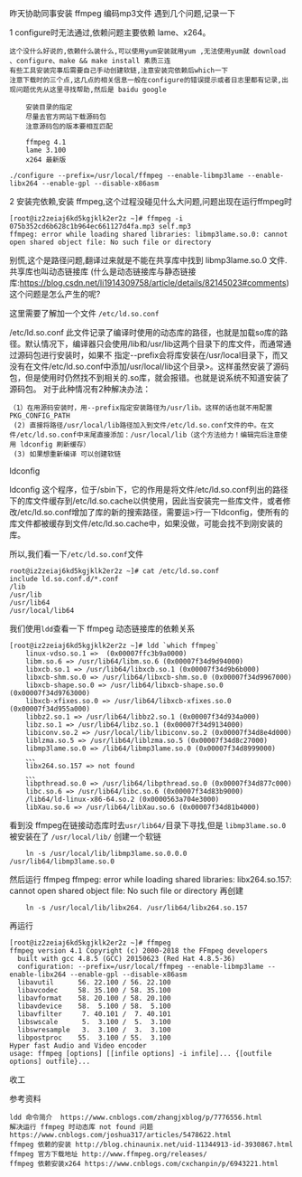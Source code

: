 昨天协助同事安装 ffmpeg 编码mp3文件 遇到几个问题,记录一下

1 configure时无法通过,依赖问题主要依赖 lame、x264。

    这个没什么好说的,依赖什么装什么,可以使用yum安装就用yum ,无法使用yum就 download 、configure、make && make install 素质三连
    有些工具安装完事后需要自己手动创建软链,注意安装完依赖后which一下
    注意下载时的三个点,这几点的相关信息一般在configure的错误提示或者日志里都有记录,出现问题优先从这里寻找帮助,然后是 baidu google
        
        安装目录的指定  
        尽量去官方网站下载源码包
        注意源码包的版本要相互匹配
        
        ffmpeg 4.1
        lame 3.100
        x264 最新版    
    
    ./configure --prefix=/usr/local/ffmpeg --enable-libmp3lame --enable-libx264 --enable-gpl --disable-x86asm
    
                
2 安装完依赖,安装 ffmpeg,这个过程没碰见什么大问题,问题出现在运行ffmpeg时

    [root@iz2zeiaj6kd5kgjklk2er2z ~]# ffmpeg -i 075b352cd6b628c1b964ec661127d4fa.mp3 self.mp3
    ffmpeg: error while loading shared libraries: libmp3lame.so.0: cannot open shared object file: No such file or directory
                 
别慌,这个是路径问题,翻译过来就是不能在共享库中找到 libmp3lame.so.0 文件.共享库也叫动态链接库
(什么是动态链接库与静态链接库:https://blog.csdn.net/li1914309758/article/details/82145023#comments)
这个问题是怎么产生的呢?

这里需要了解加一个文件 `/etc/ld.so.conf`

/etc/ld.so.conf 此文件记录了编译时使用的动态库的路径，也就是加载so库的路径。默认情况下，编译器只会使用/lib和/usr/lib这两个目录下的库文件，而通常通过源码包进行安装时，如果不
指定--prefix会将库安装在/usr/local目录下，而又没有在文件/etc/ld.so.conf中添加/usr/local/lib这个目录>。这样虽然安装了源码包，但是使用时仍然找不到相关的.so库，就会报错。也就是说系统不知道安装了源码包。
对于此种情况有2种解决办法：

    （1）在用源码安装时，用--prefix指定安装路径为/usr/lib。这样的话也就不用配置PKG_CONFIG_PATH
     (2) 直接将路径/usr/local/lib路径加入到文件/etc/ld.so.conf文件的中。在文件/etc/ld.so.conf中末尾直接添加：/usr/local/lib（这个方法给力！编辑完后注意使用 ldconfig 刷新缓存）
     (3) 如果想重新编译 可以创建软链
    
ldconfig

ldconfig 这个程序，位于/sbin下，它的作用是将文件/etc/ld.so.conf列出的路径下的库文件缓存到/etc/ld.so.cache以供使用，因此当安装完一些库文件，或者修改/etc/ld.so.conf增加了库的新的搜索路径，需要运>行一下ldconfig，使所有的库文件都被缓存到文件/etc/ld.so.cache中，如果没做，可能会找不到刚安装的库。
       
所以,我们看一下`/etc/ld.so.conf`文件

    root@iz2zeiaj6kd5kgjklk2er2z ~]# cat /etc/ld.so.conf
    include ld.so.conf.d/*.conf
    /lib
    /usr/lib
    /usr/lib64
    /usr/local/lib64

我们使用`ldd`查看一下 ffmpeg 动态链接库的依赖关系

    [root@iz2zeiaj6kd5kgjklk2er2z ~]# ldd `which ffmpeg`
    	linux-vdso.so.1 =>  (0x00007ffc3b9a0000)
    	libm.so.6 => /usr/lib64/libm.so.6 (0x00007f34d9d94000)
    	libxcb.so.1 => /usr/lib64/libxcb.so.1 (0x00007f34d9b6b000)
    	libxcb-shm.so.0 => /usr/lib64/libxcb-shm.so.0 (0x00007f34d9967000)
    	libxcb-shape.so.0 => /usr/lib64/libxcb-shape.so.0 (0x00007f34d9763000)
    	libxcb-xfixes.so.0 => /usr/lib64/libxcb-xfixes.so.0 (0x00007f34d955a000)
    	libbz2.so.1 => /usr/lib64/libbz2.so.1 (0x00007f34d934a000)
    	libz.so.1 => /usr/lib64/libz.so.1 (0x00007f34d9134000)
    	libiconv.so.2 => /usr/local/lib/libiconv.so.2 (0x00007f34d8e4d000)
    	liblzma.so.5 => /usr/lib64/liblzma.so.5 (0x00007f34d8c27000)
    	libmp3lame.so.0 => /lib64/libmp3lame.so.0 (0x00007f34d8999000)
    	、、、
    	libx264.so.157 => not found
    	、、、
    	libpthread.so.0 => /usr/lib64/libpthread.so.0 (0x00007f34d877c000)
    	libc.so.6 => /usr/lib64/libc.so.6 (0x00007f34d83b9000)
    	/lib64/ld-linux-x86-64.so.2 (0x0000563a704e3000)
    	libXau.so.6 => /usr/lib64/libXau.so.6 (0x00007f34d81b4000)

看到没 ffmpeg在链接动态库时去`usr/lib64/`目录下寻找,但是 `libmp3lame.so.0` 被安装在了 `/usr/local/lib/`
创建一个软链
        
        ln -s /usr/local/lib/libmp3lame.so.0.0.0 /usr/lib64/libmp3lame.so.0
        

然后运行 ffmpeg
ffmpeg: error while loading shared libraries: libx264.so.157: cannot open shared object file: No such file or directory
再创建

        ln -s /usr/local/lib/libx264. /usr/lib64/libx264.so.157
                
再运行

    [root@iz2zeiaj6kd5kgjklk2er2z ~]# ffmpeg
    ffmpeg version 4.1 Copyright (c) 2000-2018 the FFmpeg developers
      built with gcc 4.8.5 (GCC) 20150623 (Red Hat 4.8.5-36)
      configuration: --prefix=/usr/local/ffmpeg --enable-libmp3lame --enable-libx264 --enable-gpl --disable-x86asm
      libavutil      56. 22.100 / 56. 22.100
      libavcodec     58. 35.100 / 58. 35.100
      libavformat    58. 20.100 / 58. 20.100
      libavdevice    58.  5.100 / 58.  5.100
      libavfilter     7. 40.101 /  7. 40.101
      libswscale      5.  3.100 /  5.  3.100
      libswresample   3.  3.100 /  3.  3.100
      libpostproc    55.  3.100 / 55.  3.100
    Hyper fast Audio and Video encoder
    usage: ffmpeg [options] [[infile options] -i infile]... {[outfile options] outfile}...            

收工  
    
参考资料

    ldd 命令简介  https://www.cnblogs.com/zhangjxblog/p/7776556.html
    解决运行 ffmpeg 时动态库 not found 问题 https://www.cnblogs.com/joshua317/articles/5478622.html
    ffmpeg 依赖的安装 http://blog.chinaunix.net/uid-11344913-id-3930867.html
    ffmpeg 官方下载地址 http://www.ffmpeg.org/releases/
    ffmpeg 依赖安装x264 https://www.cnblogs.com/cxchanpin/p/6943221.html 
